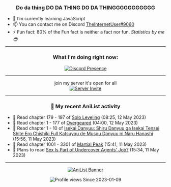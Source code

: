 <div align="center">

### Do da thing DO DA THING DO DA THINGGGGGGGGGGG
</div>

- 🌱 I’m currently learning JavaScript
- 📫 You can contact me on Discord [TheInternetUser#9060](https://discord.com/users/534117072796385300)
- ⚡ Fun fact: 80% of the Fun fact is neither a fact nor fun. _Statistics by me 😎_
<hr>

<div align="center">

### What I'm doing right now:
[![Discord Presence](https://lanyard.cnrad.dev/api/534117072796385300)](https://discord.com/users/534117072796385300)
<hr>

join my server it's open for all <br>
[![Server Invite](https://invidget.switchblade.xyz/bfYgVHxrSs)](https://discord.gg/bfYgVHxrSs)

<hr>
  
### 🌸 My recent AniList activity

</div>

<!-- ANILIST_ACTIVITY:start -->

-   📖 Read chapter 179 - 197 of [Solo Leveling](https://anilist.co/manga/105398) (08:25, 12 May 2023)
-   📖 Read chapter 1 - 177 of [Overgeared](https://anilist.co/manga/117460) (04:00, 12 May 2023)
-   📖 Read chapter 1 - 10 of [Isekai Danyuu: Shiru Danyuu ga Isekai Tensei Shite Ero Chishiki Full Katsuyou de Musou Danyuu ni Naru Hanashi](https://anilist.co/manga/156621) (15:56, 11 May 2023)
-   📖 Read chapter 1001 - 3301 of [Martial Peak](https://anilist.co/manga/104494) (15:41, 11 May 2023)
-   📖 Plans to read [Sex Is Part of Undercover Agents' Job?](https://anilist.co/manga/118667) (15:34, 11 May 2023)

<!-- ANILIST_ACTIVITY:end -->
<hr>

<div align="center">

[![AniList Banner](https://img.anili.st/User/929966)](https://anilist.co/user/TheInternetUser)

![Profile views](https://gpvc.arturio.dev/TheInternetUse7) Since 2023-01-09

</div>
